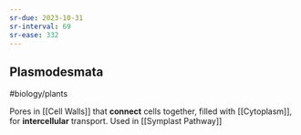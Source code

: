 ```yaml
---
sr-due: 2023-10-31
sr-interval: 69
sr-ease: 332
---
```

## Plasmodesmata
#biology/plants 

Pores in [[Cell Walls]] that **connect** cells together, filled with [[Cytoplasm]], for **intercellular** transport. 
Used in [[Symplast Pathway]]